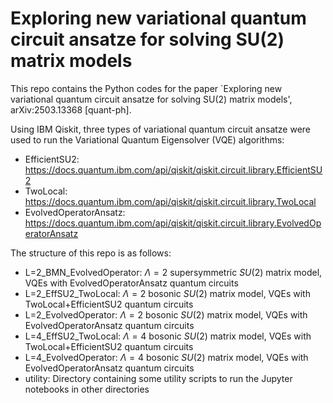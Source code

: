 # Exploring new variational quantum circuit ansatze for solving SU(2) matrix models

This repo contains the Python codes for the paper `Exploring new variational quantum circuit ansatze for solving SU(2) matrix models', 	
arXiv:2503.13368 [quant-ph].

Using IBM Qiskit, three types of variational quantum circuit ansatze were used to run the Variational Quantum Eigensolver (VQE) algorithms:
- EfficientSU2: https://docs.quantum.ibm.com/api/qiskit/qiskit.circuit.library.EfficientSU2
- TwoLocal: https://docs.quantum.ibm.com/api/qiskit/qiskit.circuit.library.TwoLocal
- EvolvedOperatorAnsatz: https://docs.quantum.ibm.com/api/qiskit/qiskit.circuit.library.EvolvedOperatorAnsatz

The structure of this repo is as follows:
- L=2_BMN_EvolvedOperator: $\Lambda=2$ supersymmetric $SU(2)$ matrix model, VQEs with EvolvedOperatorAnsatz quantum circuits
- L=2_EffSU2_TwoLocal:  $\Lambda=2$ bosonic $SU(2)$ matrix model, VQEs with TwoLocal+EfficientSU2 quantum circuits
- L=2_EvolvedOperator: $\Lambda=2$ bosonic $SU(2)$ matrix model, VQEs with EvolvedOperatorAnsatz quantum circuits
- L=4_EffSU2_TwoLocal: $\Lambda=4$ bosonic $SU(2)$ matrix model, VQEs with TwoLocal+EfficientSU2 quantum circuits
- L=4_EvolvedOperator:  $\Lambda=4$ bosonic $SU(2)$ matrix model, VQEs with EvolvedOperatorAnsatz quantum circuits
- utility:   Directory containing some utility scripts to run the Jupyter notebooks in other directories  

